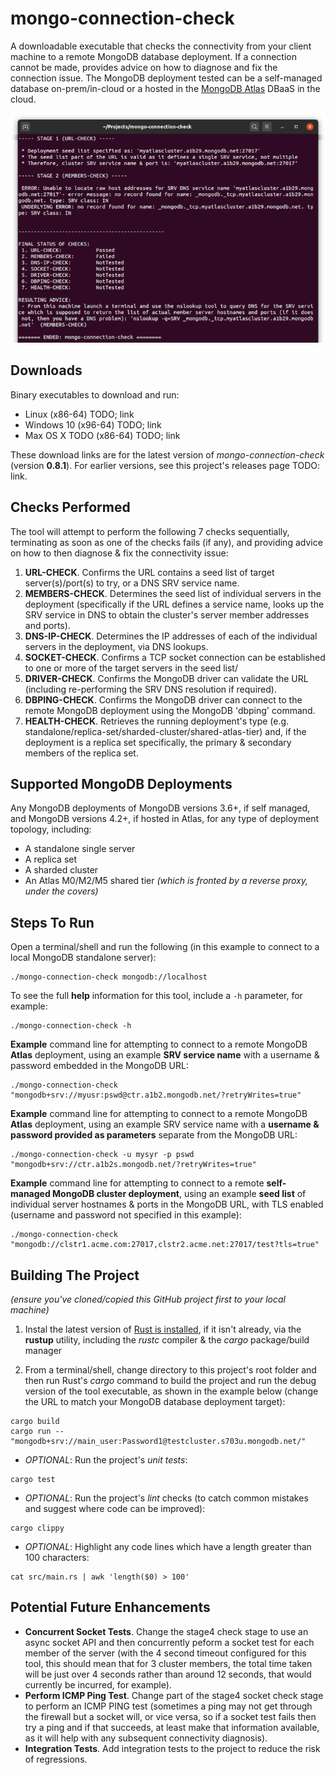 # mongo-connection-check

A downloadable executable that checks the connectivity from your client machine to a remote MongoDB database deployment. If a connection cannot be made, provides advice on how to diagnose and fix the connection issue. The MongoDB deployment tested can be a self-managed database on-prem/in-cloud or a hosted in the [MongoDB Atlas](https://www.mongodb.com/cloud/atlas) DBaaS in the cloud.

![Screenshot of the mongo-connection-check tool](.tool_pic.png)

## Downloads

Binary executables to download and run:

 * Linux (x86-64) TODO; link
 * Windows 10 (x96-64) TODO; link
 * Max OS X TODO (x86-64) TODO; link

These download links are for the latest version of _mongo-connection-check_ (version __0.8.1__). For earlier versions, see this project's releases page TODO: link.

## Checks Performed

The tool will attempt to perform the following 7 checks sequentially, terminating as soon as one of the checks fails (if any), and providing advice on how to then diagnose & fix the connectivity issue:
 1. __URL-CHECK__. Confirms the URL contains a seed list of target server(s)/port(s) to try, or a DNS SRV service name.
 2. __MEMBERS-CHECK__. Determines the seed list of individual servers in the deployment (specifically if the URL defines a service name, looks up the SRV service in DNS to obtain the cluster's server member addresses and ports).
 3. __DNS-IP-CHECK__. Determines the IP addresses of each of the individual servers in the deployment, via DNS lookups.
 4. __SOCKET-CHECK__. Confirms a TCP socket connection can be established to one or more of the target servers in the seed list/
 5. __DRIVER-CHECK__. Confirms the MongoDB driver can validate the URL (including re-performing the SRV DNS resolution if required).
 6. __DBPING-CHECK__. Confirms the MongoDB driver can connect to the remote MongoDB deployment using the MongoDB 'dbping' command.
 7. __HEALTH-CHECK__. Retrieves the running deployment's type (e.g. standalone/replica-set/sharded-cluster/shared-atlas-tier) and, if the deployment is a replica set specifically, the primary & secondary members of the replica set.

## Supported MongoDB Deployments

Any MongoDB deployments of MongoDB versions 3.6+, if self managed, and MongoDB versions 4.2+, if hosted in Atlas, for any type of deployment topology, including:
 * A standalone single server
 * A replica set
 * A sharded cluster
 * An Atlas M0/M2/M5 shared tier _(which is fronted by a reverse proxy, under the covers)_
 
## Steps To Run

Open a terminal/shell and run the following (in this example to connect to a local MongoDB standalone server):

```console
./mongo-connection-check mongodb://localhost
```

To see the full __help__ information for this tool, include a `-h` parameter, for example:

```console
./mongo-connection-check -h
```

__Example__ command line for attempting to connect to a remote MongoDB __Atlas__ deployment, using an example __SRV service name__ with a username & password embedded in the MongoDB URL:

```console
./mongo-connection-check "mongodb+srv://myusr:pswd@ctr.a1b2.mongodb.net/?retryWrites=true"
```

__Example__ command line for attempting to connect to a remote MongoDB __Atlas__ deployment, using an example SRV service name with a __username & password provided as parameters__ separate from the MongoDB URL:

```console
./mongo-connection-check -u mysyr -p pswd "mongodb+srv://ctr.a1b2s.mongodb.net/?retryWrites=true"
```

__Example__ command line for attempting to connect to a remote __self-managed MongoDB cluster deployment__, using an example __seed list__ of individual server hostnames & ports in the MongoDB URL, with TLS enabled (username and password not specified in this example):

```console
./mongo-connection-check "mongodb://clstr1.acme.com:27017,clstr2.acme.net:27017/test?tls=true"
```

## Building The Project

_(ensure you've cloned/copied this GitHub project first to your local machine)_

 1. Instal the latest version of [Rust is installed](https://www.rust-lang.org/tools/install), if it isn't already, via the __rustup__ utility, including the _rustc_ compiler & the _cargo_ package/build manager

 2. From a terminal/shell, change directory to this project's root folder and then run Rust's _cargo_ command to build the project and run the debug version of the tool executable, as shown in the example below (change the URL to match your MongoDB database deployment target):
 
```console
cargo build
cargo run -- "mongodb+srv://main_user:Password1@testcluster.s703u.mongodb.net/"
```

 * _OPTIONAL_: Run the project's _unit tests_:
```console
cargo test
```
 
 * _OPTIONAL_: Run the project's _lint_ checks (to catch common mistakes and suggest where code can be improved):
```console
cargo clippy
```

 * _OPTIONAL_: Highlight any code lines which have a length greater than 100 characters:
```console
cat src/main.rs | awk 'length($0) > 100'
```

## Potential Future Enhancements

* __Concurrent Socket Tests__. Change the stage4 check stage to use an async socket API and then concurrently peform a socket test for each member of the server (with the 4 second timeout configured for this tool, this should mean that for 3 cluster members, the total time taken will be just over 4 seconds rather than around 12 seconds, that would currently be incurred, for example).
* __Perform ICMP Ping Test__. Change part of the stage4 socket check stage to perform an ICMP PING test (sometimes a ping may not get through the firewall but a socket will, or vice versa, so if a socket test fails then try a ping and if that succeeds, at least make that information available, as it will help with any subsequent connectivity diagnosis).
* __Integration Tests__. Add integration tests to the project to reduce the risk of regressions.


